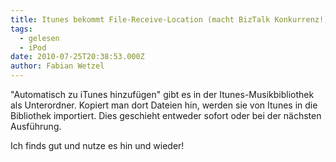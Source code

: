 ```yaml
---
title: Itunes bekommt File-Receive-Location (macht BizTalk Konkurrenz!)
tags:
  - gelesen
  - iPod
date: 2010-07-25T20:38:53.000Z
author: Fabian Wetzel
---
```


"Automatisch zu iTunes hinzufügen" gibt es in der Itunes-Musikbibliothek als Unterordner. Kopiert man dort Dateien hin, werden sie von Itunes in die Bibliothek importiert. Dies geschieht entweder sofort oder bei der nächsten Ausführung.

Ich finds gut und nutze es hin und wieder!



